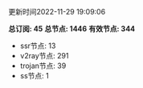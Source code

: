 更新时间2022-11-29 19:09:06

**总订阅: 45**
**总节点: 1446**
**有效节点: 344**
- ssr节点: 13
- v2ray节点: 291
- trojan节点: 39
- ss节点: 1
